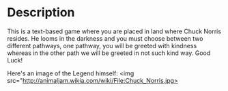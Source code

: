 # Description 
This is a text-based game where you are placed in land where Chuck Norris resides. He looms in the darkness and you must choose between two different pathways, one pathway, you will be greeted with kindness whereas in the other path we will be greeted in not such kind way. Good Luck! 

Here's an image of the Legend himself: 
<img src="http://animaljam.wikia.com/wiki/File:Chuck_Norris.jpg> 